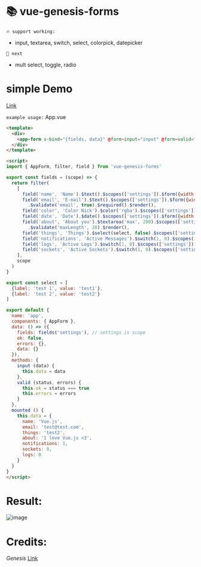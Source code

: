 # 📚 vue-genesis-forms

` 🔥 support working: `
* input, textarea, switch, select, colorpick, datepicker

` 🎨 next `
* mult select, toggle, radio

# simple Demo
[Link](https://codesandbox.io/s/j1z40p4k7w)

`example usage:`
App.vue

```html
<template>
  <div>
    <app-form v-bind="{fields, data}" @form~input="input" @form~valid="valid"></app-form>
  </div>
</template>

<script>
import { AppForm, filter, field } from 'vue-genesis-forms'

export const fields = (scope) => {
  return filter(
    [
      field('name', 'Name').$text().$scopes(['settings']).$form({width: 12}).$validate('required').$render(),
      field('email', 'E-mail').$text().$scopes(['settings']).$form({width: 6})
        .$validate('email', true).$required().$render(),
      field('color', 'Color Nick').$color('rgba').$scopes(['settings']).$form({width: 3}).$render(),
      field('date', 'Date').$date().$scopes(['settings']).$form({width: 3}).$render(),
      field('about', 'About you').$textarea('max', 200).$scopes(['settings']).$form({width: 12, minHeight: '100px'})
        .$validate('maxLength', 20).$render(),
      field('things', 'Things').$select(select, false).$scopes(['settings']).$form({width: 3}).$render(),
      field('notifications', 'Active Messages').$switch(1, 0).$scopes(['settings']).$form({width: 3}).$render(),
      field('logs', 'Active Logs').$switch(1, 0).$scopes(['settings']).$form({width: 3}).$render(),
      field('sockets', 'Active Sockets').$switch(1, 0).$scopes(['settings']).$form({width: 3}).$render()
    ],
    scope
  )
}

export const select = [
  {label: 'test 1', value: 'test1'},
  {label: 'test 2', value: 'test2'}
]

export default {
  name: 'app',
  components: { AppForm },
  data: () => ({
    fields: fields('settings'), // settings is scope
    ok: false,
    errors: {},
    data: {}
  }),
  methods: {
    input (data) {
      this.data = data
    },
    valid (status, errors) {
      this.ok = status === true
      this.errors = errors
    }
  },
  mounted () {
    this.data = {
      name: 'Vue.js',
      email: 'test@test.com',
      things: 'test2',
      about: 'I love Vue.js <3',
      notifications: 1,
      sockets: 0,
      logs: 0
    }
  }
}
</script>
```

# Result:
![image](https://raw.githubusercontent.com/BlackMix/vue-forms/master/result.jpg)

# Credits:
*Genesis* [Link](https://github.com/phpzm/genesis)